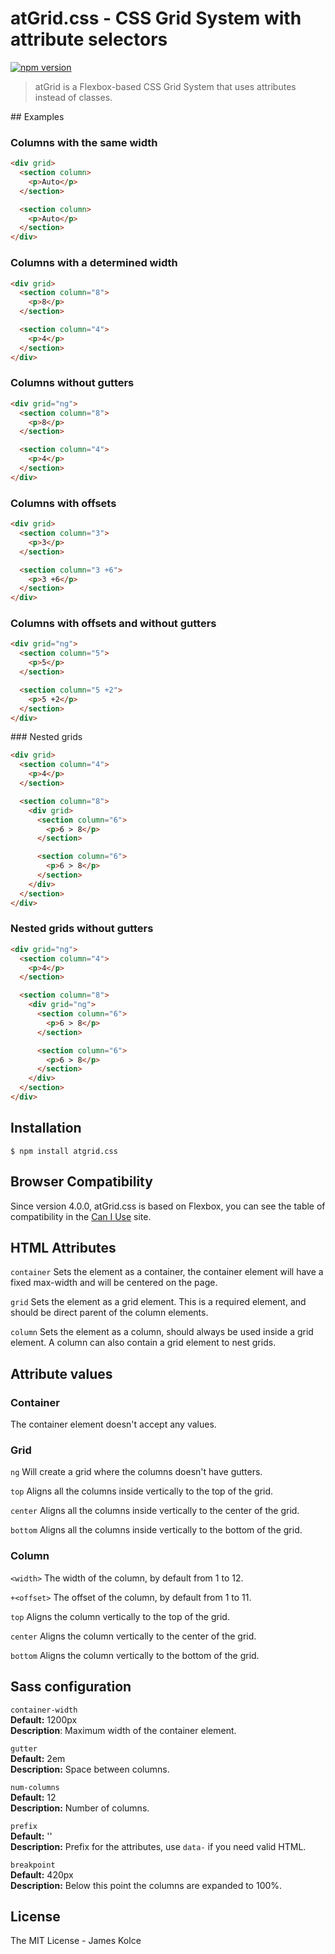 # atGrid.css - CSS Grid System with attribute selectors

[![npm version](https://badge.fury.io/js/atgrid.css.svg)](https://badge.fury.io/js/atgrid.css)


> atGrid is a Flexbox-based CSS Grid System that uses attributes instead of classes.

## Examples

### Columns with the same width

```HTML 
<div grid>
  <section column>
    <p>Auto</p>
  </section>

  <section column>
    <p>Auto</p>
  </section>
</div>
```

### Columns with a determined width

```HTML
<div grid>
  <section column="8">
    <p>8</p>
  </section>

  <section column="4">
    <p>4</p>
  </section>
</div>
```

### Columns without gutters

```HTML
<div grid="ng">
  <section column="8">
    <p>8</p>
  </section>

  <section column="4">
    <p>4</p>
  </section>
</div>
```

### Columns with offsets

```HTML
<div grid>
  <section column="3">
    <p>3</p>
  </section>

  <section column="3 +6">
    <p>3 +6</p>
  </section>
</div>
```

### Columns with offsets and without gutters

```HTML
<div grid="ng">
  <section column="5">
    <p>5</p>
  </section>

  <section column="5 +2">
    <p>5 +2</p>
  </section>
</div>
```

### Nested grids

```HTML
<div grid>
  <section column="4">
    <p>4</p>
  </section>

  <section column="8">
    <div grid>
      <section column="6">
        <p>6 > 8</p>
      </section>

      <section column="6">
        <p>6 > 8</p>
      </section>
    </div>
  </section>
</div>
```

### Nested grids without gutters

```HTML
<div grid="ng">
  <section column="4">
    <p>4</p>
  </section>

  <section column="8">
    <div grid="ng">
      <section column="6">
        <p>6 > 8</p>
      </section>

      <section column="6">
        <p>6 > 8</p>
      </section>
    </div>
  </section>
</div>
``` 


## Installation

```
$ npm install atgrid.css
```

## Browser Compatibility

Since version 4.0.0, atGrid.css is based on Flexbox, you can see the table of compatibility in the [Can I Use](http://caniuse.com/#feat=flexbox) site.


## HTML Attributes

`container`
Sets the element as a container, the container element will have a fixed max-width and will be centered on the page.

`grid`
Sets the element as a grid element. This is a required element, and should be direct parent of the column elements.

`column`
Sets the element as a column, should always be used inside a grid element. A column can also contain a grid element to nest grids.

## Attribute values

### Container

The container element doesn't accept any values.

### Grid

`ng`
Will create a grid where the columns doesn't have gutters.

`top`
Aligns all the columns inside vertically to the top of the grid.

`center`
Aligns all the columns inside vertically to the center of the grid.

`bottom`
Aligns all the columns inside vertically to the bottom of the grid.


### Column

`<width>`
The width of the column, by default from 1 to 12.

`+<offset>`
The offset of the column, by default from 1 to 11.

`top`
Aligns the column vertically to the top of the grid.

`center`
Aligns the column vertically to the center of the grid.

`bottom`
Aligns the column vertically to the bottom of the grid.


## Sass configuration

`container-width` <br>
**Default:** 1200px <br>
**Description**: Maximum width of the container element.

`gutter` <br>
**Default:** 2em <br>
**Description:** Space between columns.

`num-columns` <br>
**Default:** 12 <br>
**Description:** Number of columns.

`prefix` <br>
**Default:** '' <br>
**Description:** Prefix for the attributes, use `data-` if you need valid HTML.

`breakpoint` <br>
**Default:** 420px <br>
**Description:** Below this point the columns are expanded to 100%.


## License

The MIT License - James Kolce
